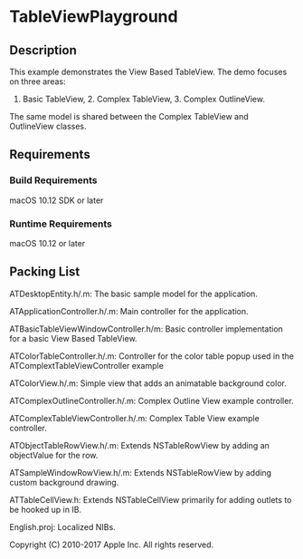 # TableViewPlayground

## Description

This example demonstrates the View Based TableView. The demo focuses on three areas:
1. Basic TableView, 2. Complex TableView, 3. Complex OutlineView.

The same model is shared between the Complex TableView and OutlineView classes.

## Requirements

### Build Requirements

macOS 10.12 SDK or later

### Runtime Requirements

macOS 10.12 or later

## Packing List

ATDesktopEntity.h/.m: 
 The basic sample model for the application. 

ATApplicationController.h/.m:
 Main controller for the application.

ATBasicTableViewWindowController.h/m:
 Basic controller implementation for a basic View Based TableView.

ATColorTableController.h/.m:
 Controller for the color table popup used in the ATComplextTableViewController example

ATColorView.h/.m:
 Simple view that adds an animatable background color.

ATComplexOutlineController.h/.m:
 Complex Outline View example controller.

ATComplexTableViewController.h/.m:
 Complex Table View example controller. 

ATObjectTableRowView.h/.m:
 Extends NSTableRowView by adding an objectValue for the row.

ATSampleWindowRowView.h/.m:
 Extends NSTableRowView by adding custom background drawing.

ATTableCellView.h:
 Extends NSTableCellView primarily for adding outlets to be hooked up in IB.

English.proj:
 Localized NIBs.


Copyright (C) 2010-2017 Apple Inc. All rights reserved.
